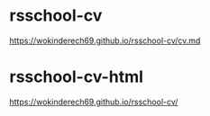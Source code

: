 # rsschool-cv
https://wokinderech69.github.io/rsschool-cv/cv.md
# rsschool-cv-html
https://wokinderech69.github.io/rsschool-cv/